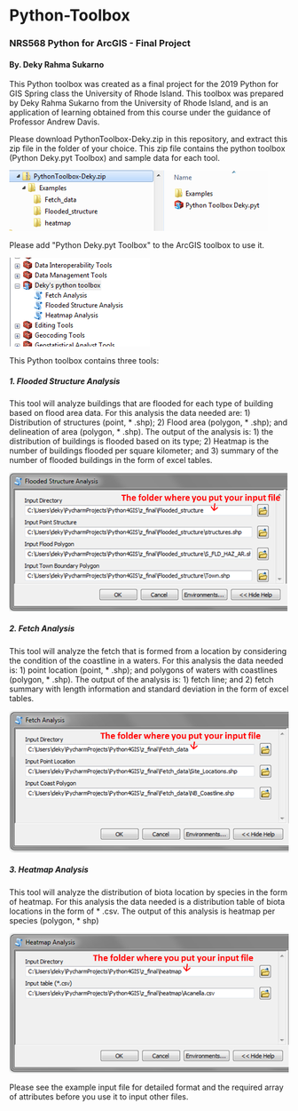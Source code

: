 # Python-Toolbox
### NRS568 Python for ArcGIS - Final Project
#### By. Deky Rahma Sukarno
This Python toolbox was created as a final project for the 2019 Python for GIS Spring class the University of Rhode Island. This toolbox was prepared by Deky Rahma Sukarno from the University of Rhode Island, and is an application of learning obtained from this course under the guidance of Professor Andrew Davis.

Please download PythonToolbox-Deky.zip in this repository, and extract this zip file in the folder of your choice. This zip file contains the python toolbox (Python Deky.pyt Toolbox) and sample data for each tool.

![Banner Image](/image/Picture1.png?raw=true)

Please add "Python Deky.pyt Toolbox" to the ArcGIS toolbox to use it.

![Banner Image](/image/Picture2.png?raw=true)

This Python toolbox contains three tools:

##### 1. Flooded Structure Analysis
This tool will analyze buildings that are flooded for each type of building based on flood area data.
For this analysis the data needed are: 1) Distribution of structures (point, * .shp); 2) Flood area (polygon, * .shp); and delineation of area (polygon, * .shp).
The output of the analysis is: 1) the distribution of buildings is flooded based on its type; 2) Heatmap is the number of buildings flooded per square kilometer; and 3) summary of the number of flooded buildings in the form of excel tables.

![Banner Image](/image/Picture3.png?raw=true)

##### 2. Fetch Analysis
This tool will analyze the fetch that is formed from a location by considering the condition of the coastline in a waters.
For this analysis the data needed is: 1) point location (point, * .shp); and polygons of waters with coastlines (polygon, * .shp).
The output of the analysis is: 1) fetch line; and 2) fetch summary with length information and standard deviation in the form of excel tables.

![Banner Image](/image/Picture4.png?raw=true)

##### 3. Heatmap Analysis
This tool will analyze the distribution of biota location by species in the form of heatmap.
For this analysis the data needed is a distribution table of biota locations in the form of * .csv.
The output of this analysis is heatmap per species (polygon, * shp)

![Banner Image](/image/Picture5.png?raw=true)

Please see the example input file for detailed format and the required array of attributes before you use it to input other files.
